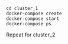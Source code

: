 ```
cd cluster_1
docker-compose create
docker-compose start
docker-compose ps
```

Repeat for cluster_2
